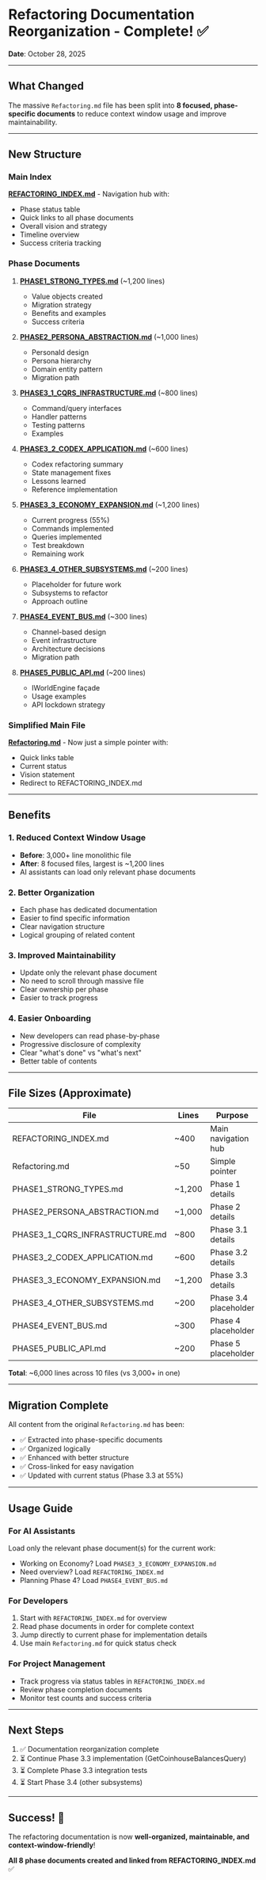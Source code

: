 # Refactoring Documentation Reorganization - Complete! ✅

**Date**: October 28, 2025

---

## What Changed

The massive `Refactoring.md` file has been split into **8 focused, phase-specific documents** to reduce context window usage and improve maintainability.

---

## New Structure

### Main Index
**[REFACTORING_INDEX.md](REFACTORING_INDEX.md)** - Navigation hub with:
- Phase status table
- Quick links to all phase documents
- Overall vision and strategy
- Timeline overview
- Success criteria tracking

### Phase Documents

1. **[PHASE1_STRONG_TYPES.md](PHASE1_STRONG_TYPES.md)** (~1,200 lines)
   - Value objects created
   - Migration strategy
   - Benefits and examples
   - Success criteria

2. **[PHASE2_PERSONA_ABSTRACTION.md](PHASE2_PERSONA_ABSTRACTION.md)** (~1,000 lines)
   - PersonaId design
   - Persona hierarchy
   - Domain entity pattern
   - Migration path

3. **[PHASE3_1_CQRS_INFRASTRUCTURE.md](PHASE3_1_CQRS_INFRASTRUCTURE.md)** (~800 lines)
   - Command/query interfaces
   - Handler patterns
   - Testing patterns
   - Examples

4. **[PHASE3_2_CODEX_APPLICATION.md](PHASE3_2_CODEX_APPLICATION.md)** (~600 lines)
   - Codex refactoring summary
   - State management fixes
   - Lessons learned
   - Reference implementation

5. **[PHASE3_3_ECONOMY_EXPANSION.md](PHASE3_3_ECONOMY_EXPANSION.md)** (~1,200 lines)
   - Current progress (55%)
   - Commands implemented
   - Queries implemented
   - Test breakdown
   - Remaining work

6. **[PHASE3_4_OTHER_SUBSYSTEMS.md](PHASE3_4_OTHER_SUBSYSTEMS.md)** (~200 lines)
   - Placeholder for future work
   - Subsystems to refactor
   - Approach outline

7. **[PHASE4_EVENT_BUS.md](PHASE4_EVENT_BUS.md)** (~300 lines)
   - Channel-based design
   - Event infrastructure
   - Architecture decisions
   - Migration path

8. **[PHASE5_PUBLIC_API.md](PHASE5_PUBLIC_API.md)** (~200 lines)
   - IWorldEngine façade
   - Usage examples
   - API lockdown strategy

### Simplified Main File
**[Refactoring.md](Refactoring.md)** - Now just a simple pointer with:
- Quick links table
- Current status
- Vision statement
- Redirect to REFACTORING_INDEX.md

---

## Benefits

### 1. Reduced Context Window Usage
- **Before**: 3,000+ line monolithic file
- **After**: 8 focused files, largest is ~1,200 lines
- AI assistants can load only relevant phase documents

### 2. Better Organization
- Each phase has dedicated documentation
- Easier to find specific information
- Clear navigation structure
- Logical grouping of related content

### 3. Improved Maintainability
- Update only the relevant phase document
- No need to scroll through massive file
- Clear ownership per phase
- Easier to track progress

### 4. Easier Onboarding
- New developers can read phase-by-phase
- Progressive disclosure of complexity
- Clear "what's done" vs "what's next"
- Better table of contents

---

## File Sizes (Approximate)

| File | Lines | Purpose |
|------|-------|---------|
| REFACTORING_INDEX.md | ~400 | Main navigation hub |
| Refactoring.md | ~50 | Simple pointer |
| PHASE1_STRONG_TYPES.md | ~1,200 | Phase 1 details |
| PHASE2_PERSONA_ABSTRACTION.md | ~1,000 | Phase 2 details |
| PHASE3_1_CQRS_INFRASTRUCTURE.md | ~800 | Phase 3.1 details |
| PHASE3_2_CODEX_APPLICATION.md | ~600 | Phase 3.2 details |
| PHASE3_3_ECONOMY_EXPANSION.md | ~1,200 | Phase 3.3 details |
| PHASE3_4_OTHER_SUBSYSTEMS.md | ~200 | Phase 3.4 placeholder |
| PHASE4_EVENT_BUS.md | ~300 | Phase 4 placeholder |
| PHASE5_PUBLIC_API.md | ~200 | Phase 5 placeholder |

**Total**: ~6,000 lines across 10 files (vs 3,000+ in one)

---

## Migration Complete

All content from the original `Refactoring.md` has been:
- ✅ Extracted into phase-specific documents
- ✅ Organized logically
- ✅ Enhanced with better structure
- ✅ Cross-linked for easy navigation
- ✅ Updated with current status (Phase 3.3 at 55%)

---

## Usage Guide

### For AI Assistants
Load only the relevant phase document(s) for the current work:
- Working on Economy? Load `PHASE3_3_ECONOMY_EXPANSION.md`
- Need overview? Load `REFACTORING_INDEX.md`
- Planning Phase 4? Load `PHASE4_EVENT_BUS.md`

### For Developers
1. Start with `REFACTORING_INDEX.md` for overview
2. Read phase documents in order for complete context
3. Jump directly to current phase for implementation details
4. Use main `Refactoring.md` for quick status check

### For Project Management
- Track progress via status tables in `REFACTORING_INDEX.md`
- Review phase completion documents
- Monitor test counts and success criteria

---

## Next Steps

1. ✅ Documentation reorganization complete
2. ⏳ Continue Phase 3.3 implementation (GetCoinhouseBalancesQuery)
3. ⏳ Complete Phase 3.3 integration tests
4. ⏳ Start Phase 3.4 (other subsystems)

---

## Success! 🎉

The refactoring documentation is now **well-organized, maintainable, and context-window-friendly**!

**All 8 phase documents created and linked from REFACTORING_INDEX.md** ✅

